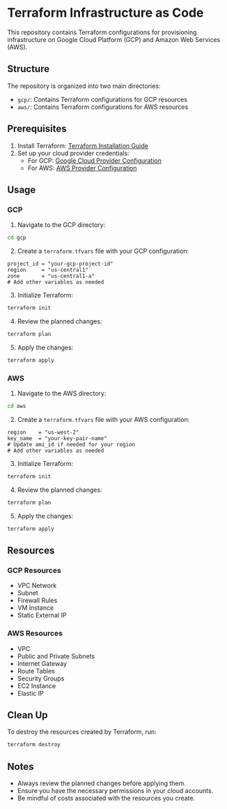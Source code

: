 # Terraform Infrastructure as Code

This repository contains Terraform configurations for provisioning infrastructure on Google Cloud Platform (GCP) and Amazon Web Services (AWS).

## Structure

The repository is organized into two main directories:

- `gcp/`: Contains Terraform configurations for GCP resources
- `aws/`: Contains Terraform configurations for AWS resources

## Prerequisites

1. Install Terraform: [Terraform Installation Guide](https://learn.hashicorp.com/tutorials/terraform/install-cli)
2. Set up your cloud provider credentials:
   - For GCP: [Google Cloud Provider Configuration](https://registry.terraform.io/providers/hashicorp/google/latest/docs/guides/getting_started)
   - For AWS: [AWS Provider Configuration](https://registry.terraform.io/providers/hashicorp/aws/latest/docs/)

## Usage

### GCP

1. Navigate to the GCP directory:
```bash
cd gcp
```

2. Create a `terraform.tfvars` file with your GCP configuration:
```hcl
project_id = "your-gcp-project-id"
region     = "us-central1"
zone       = "us-central1-a"
# Add other variables as needed
```

3. Initialize Terraform:
```bash
terraform init
```

4. Review the planned changes:
```bash
terraform plan
```

5. Apply the changes:
```bash
terraform apply
```

### AWS

1. Navigate to the AWS directory:
```bash
cd aws
```

2. Create a `terraform.tfvars` file with your AWS configuration:
```hcl
region    = "us-west-2"
key_name  = "your-key-pair-name"
# Update ami_id if needed for your region
# Add other variables as needed
```

3. Initialize Terraform:
```bash
terraform init
```

4. Review the planned changes:
```bash
terraform plan
```

5. Apply the changes:
```bash
terraform apply
```

## Resources

### GCP Resources
- VPC Network
- Subnet
- Firewall Rules
- VM Instance
- Static External IP

### AWS Resources
- VPC
- Public and Private Subnets
- Internet Gateway
- Route Tables
- Security Groups
- EC2 Instance
- Elastic IP

## Clean Up

To destroy the resources created by Terraform, run:
```bash
terraform destroy
```

## Notes
- Always review the planned changes before applying them.
- Ensure you have the necessary permissions in your cloud accounts.
- Be mindful of costs associated with the resources you create.